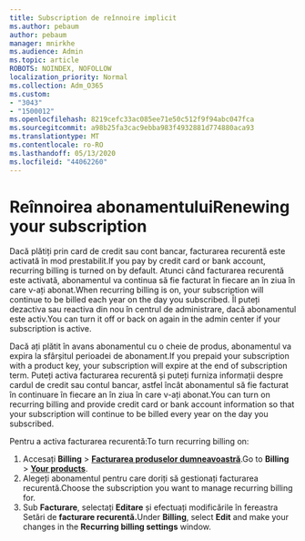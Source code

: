 ```yaml
---
title: Subscription de reînnoire implicit
ms.author: pebaum
author: pebaum
manager: mnirkhe
ms.audience: Admin
ms.topic: article
ROBOTS: NOINDEX, NOFOLLOW
localization_priority: Normal
ms.collection: Adm_O365
ms.custom:
- "3043"
- "1500012"
ms.openlocfilehash: 8219cefc33ac085ee71e50c512f9f94abc047fca
ms.sourcegitcommit: a98b25fa3cac9ebba983f4932881d774880aca93
ms.translationtype: MT
ms.contentlocale: ro-RO
ms.lasthandoff: 05/13/2020
ms.locfileid: "44062260"
---
```

# <a name="renewing-your-subscription"></a><span data-ttu-id="9e835-102">Reînnoirea abonamentului</span><span class="sxs-lookup"><span data-stu-id="9e835-102">Renewing your subscription</span></span>

<span data-ttu-id="9e835-103">Dacă plătiți prin card de credit sau cont bancar, facturarea recurentă este activată în mod prestabilit.</span><span class="sxs-lookup"><span data-stu-id="9e835-103">If you pay by credit card or bank account, recurring billing is turned on by default.</span></span> <span data-ttu-id="9e835-104">Atunci când facturarea recurentă este activată, abonamentul va continua să fie facturat în fiecare an în ziua în care v-ați abonat.</span><span class="sxs-lookup"><span data-stu-id="9e835-104">When recurring billing is on, your subscription will continue to be billed each year on the day you subscribed.</span></span> <span data-ttu-id="9e835-105">Îl puteți dezactiva sau reactiva din nou în centrul de administrare, dacă abonamentul este activ.</span><span class="sxs-lookup"><span data-stu-id="9e835-105">You can turn it off or back on again in the admin center if your subscription is active.</span></span>

<span data-ttu-id="9e835-106">Dacă ați plătit în avans abonamentul cu o cheie de produs, abonamentul va expira la sfârșitul perioadei de abonament.</span><span class="sxs-lookup"><span data-stu-id="9e835-106">If you prepaid your subscription with a product key, your subscription will expire at the end of subscription term.</span></span> <span data-ttu-id="9e835-107">Puteți activa facturarea recurentă și puteți furniza informații despre cardul de credit sau contul bancar, astfel încât abonamentul să fie facturat în continuare în fiecare an în ziua în care v-ați abonat.</span><span class="sxs-lookup"><span data-stu-id="9e835-107">You can turn on recurring billing and provide credit card or bank account information so that your subscription will continue to be billed every year on the day you subscribed.</span></span>

<span data-ttu-id="9e835-108">Pentru a activa facturarea recurentă:</span><span class="sxs-lookup"><span data-stu-id="9e835-108">To turn recurring billing on:</span></span> 

1. <span data-ttu-id="9e835-109">Accesați **Billing**  >  **[Facturarea produselor dumneavoastră](https://go.microsoft.com/fwlink/p/?linkid=842054)**.</span><span class="sxs-lookup"><span data-stu-id="9e835-109">Go to **Billing** > **[Your products](https://go.microsoft.com/fwlink/p/?linkid=842054)**.</span></span>
2. <span data-ttu-id="9e835-110">Alegeți abonamentul pentru care doriți să gestionați facturarea recurentă.</span><span class="sxs-lookup"><span data-stu-id="9e835-110">Choose the subscription you want to manage recurring billing for.</span></span>
3. <span data-ttu-id="9e835-111">Sub **Facturare**, selectați **Editare** și efectuați modificările în fereastra Setări de **facturare recurentă.**</span><span class="sxs-lookup"><span data-stu-id="9e835-111">Under **Billing**, select **Edit** and make your changes in the **Recurring billing settings** window.</span></span> 